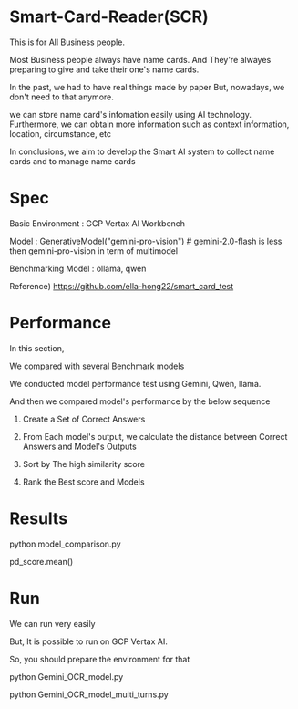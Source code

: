 # Smart-Card-Reader(SCR)

This is for All Business people.

Most Business people always have name cards.
And They're alwayes preparing to give and take their one's name cards.

In the past, we had to have real things made by paper
But, nowadays, we don't need to that anymore.

we can store name card's infomation easily using AI technology.
Furthermore, we can obtain more information such as context information, location, circumstance, etc

In conclusions, we aim to develop the Smart AI system to collect name cards and to manage name cards 


# Spec

Basic Environment : GCP Vertax AI Workbench

Model : GenerativeModel("gemini-pro-vision") # gemini-2.0-flash is less then gemini-pro-vision in term of multimodel

Benchmarking Model : ollama, qwen

Reference) https://github.com/ella-hong22/smart_card_test


# Performance

In this section, 

We compared with several Benchmark models

We conducted model performance test using Gemini, Qwen, llama.

And then we compared model's performance by the below sequence

1. Create a Set of Correct Answers

2. From Each model's output, we calculate the distance between Correct Answers and Model's Outputs

3. Sort by The high similarity score

4. Rank the Best score and Models

# Results

python model_comparison.py

pd_score.mean()


# Run

We can run very easily

But, It is possible to run on GCP Vertax AI.

So, you should prepare the environment for that

python Gemini_OCR_model.py

python Gemini_OCR_model_multi_turns.py





